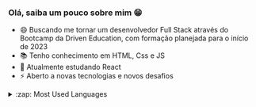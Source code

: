 ### Olá, saiba um pouco sobre mim 😁

- 😄 Buscando me tornar um desenvolvedor Full Stack através do Bootcamp da Driven Education, com formação planejada para o início de 2023
- 📚 Tenho conhecimento em HTML, Css e JS
- 💬 Atualmente estudando React
- ⚡ Aberto a novas tecnologias e novos desafios

<details>
  <summary>:zap: Most Used Languages</summary>

<img align="left" alt="" src="https://github-readme-stats.vercel.app/api/top-langs/?username=Dsemedo&layout=compact&langs_count=4" />

</details>
